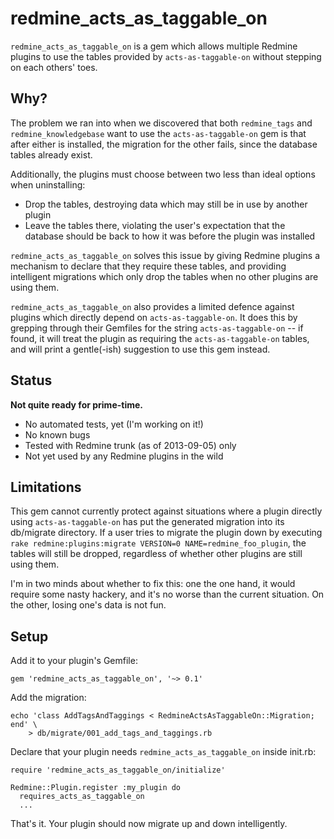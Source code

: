# redmine_acts_as_taggable_on

`redmine_acts_as_taggable_on` is a gem which allows multiple Redmine plugins to
use the tables provided by `acts-as-taggable-on` without stepping on each
others' toes.

## Why?

The problem we ran into when we discovered that both `redmine_tags` and
`redmine_knowledgebase` want to use the `acts-as-taggable-on` gem is that after
either is installed, the migration for the other fails, since the database
tables already exist.

Additionally, the plugins must choose between two less than ideal options when
uninstalling:

* Drop the tables, destroying data which may still be in use by another plugin
* Leave the tables there, violating the user's expectation that the database
  should be back to how it was before the plugin was installed

`redmine_acts_as_taggable_on` solves this issue by giving Redmine plugins a
mechanism to declare that they require these tables, and providing intelligent
migrations which only drop the tables when no other plugins are using them.

`redmine_acts_as_taggable_on` also provides a limited defence against plugins
which directly depend on `acts-as-taggable-on`. It does this by grepping
through their Gemfiles for the string `acts-as-taggable-on` -- if found, it
will treat the plugin as requiring the `acts-as-taggable-on` tables, and will
print a gentle(-ish) suggestion to use this gem instead.

## Status

**Not quite ready for prime-time.**

* No automated tests, yet (I'm working on it!)
* No known bugs
* Tested with Redmine trunk (as of 2013-09-05) only
* Not yet used by any Redmine plugins in the wild

## Limitations

This gem cannot currently protect against situations where a plugin directly
using `acts-as-taggable-on` has put the generated migration into its db/migrate
directory. If a user tries to migrate the plugin down by executing `rake
redmine:plugins:migrate VERSION=0 NAME=redmine_foo_plugin`, the tables will
still be dropped, regardless of whether other plugins are still using them.

I'm in two minds about whether to fix this: one the one hand, it would require
some nasty hackery, and it's no worse than the current situation. On the other, 
losing one's data is not fun.

## Setup

Add it to your plugin's Gemfile:

    gem 'redmine_acts_as_taggable_on', '~> 0.1'

Add the migration:

    echo 'class AddTagsAndTaggings < RedmineActsAsTaggableOn::Migration; end' \
        > db/migrate/001_add_tags_and_taggings.rb

Declare that your plugin needs `redmine_acts_as_taggable_on` inside init.rb:

    require 'redmine_acts_as_taggable_on/initialize'

    Redmine::Plugin.register :my_plugin do
      requires_acts_as_taggable_on
      ...

That's it. Your plugin should now migrate up and down intelligently.
